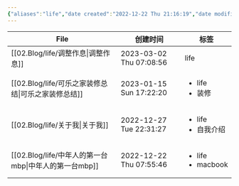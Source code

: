 ```yaml
---
{"aliases":"life","date created":"2022-12-22 Thu 21:16:19","date modified":"2022-12-24 Sat 23:24:08","dg-publish":true,"permalink":"/01.Guide/life/","dgPassFrontmatter":true}
---
```



| File                                       | 创建时间                    | 标签                                     |
| ------------------------------------------ | ----------------------- | -------------------------------------- |
| [[02.Blog/life/调整作息\|调整作息]]             | 2023-03-02 Thu 07:08:56 | life                                   |
| [[02.Blog/life/可乐之家装修总结\|可乐之家装修总结]]     | 2023-01-15 Sun 17:22:20 | <ul><li>life</li><li>装修</li></ul>      |
| [[02.Blog/life/关于我\|关于我]]               | 2022-12-27 Tue 22:31:27 | <ul><li>life</li><li>自我介绍</li></ul>    |
| [[02.Blog/life/中年人的第一台mbp\|中年人的第一台mbp]] | 2022-12-22 Thu 07:55:46 | <ul><li>life</li><li>macbook</li></ul> |
